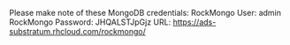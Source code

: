 Please make note of these MongoDB credentials:
  RockMongo User: admin
  RockMongo Password: JHQALSTJpGjz
URL: https://ads-substratum.rhcloud.com/rockmongo/
